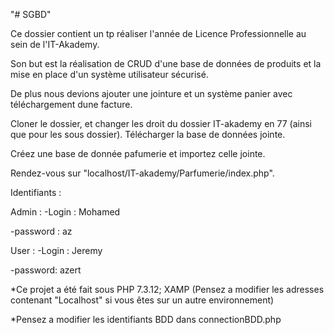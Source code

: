 "# SGBD"
<p>Ce dossier contient un tp réaliser l'année de Licence Professionnelle au sein de l'IT-Akademy.</p>
<p>Son but est la réalisation de CRUD d'une base de données de produits et la mise en place d'un système utilisateur sécurisé.</p>
<p>De plus nous devions ajouter une jointure et un système panier avec téléchargement dune facture.</p>
<p>Cloner le dossier, et changer les droit du dossier IT-akademy en 77 (ainsi que pour les sous dossier). Télécharger la base de données jointe.</p>
<p>Créez une base de donnée pafumerie et importez celle jointe.</p>
<p>Rendez-vous sur "localhost/IT-akademy/Parfumerie/index.php".</p>
<p>Identifiants :</p>
<p>Admin : -Login : Mohamed</p>
<p>-password : az</p>
<p>User : -Login : Jeremy</p>
<p>-password: azert</p>
<p></p>
<p>*Ce projet a été fait sous PHP 7.3.12; XAMP (Pensez a modifier les adresses contenant "Localhost" si vous êtes sur un autre environnement)</p>
<p>*Pensez a modifier les identifiants BDD dans connectionBDD.php</p>